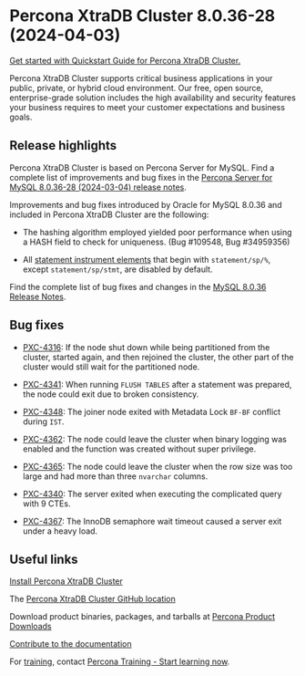 # Percona XtraDB Cluster 8.0.36-28 (2024-04-03)

[Get started with Quickstart Guide for Percona XtraDB Cluster.](../quickstart-overview.md)

Percona XtraDB Cluster supports critical business applications in your public, private, or hybrid cloud environment. Our free, open source, enterprise-grade solution includes the high availability and security features your business requires to meet your customer expectations and business goals.

## Release highlights

Percona XtraDB Cluster is based on Percona Server for MySQL. Find a complete list of improvements and bug fixes in the [Percona Server for MySQL 8.0.36-28 (2024-03-04) release notes](https://docs.percona.com/percona-server/8.0/release-notes/8.0.36-28.html).

Improvements and bug fixes introduced by Oracle for MySQL 8.0.36 and included in Percona XtraDB Cluster are the following:

* The hashing algorithm employed yielded poor performance when using a HASH field to check for uniqueness. (Bug #109548, Bug #34959356)

* All [statement instrument elements](https://dev.mysql.com/doc/refman//8.0/en/performance-schema-instrument-naming.html#performance-schema-statement-instrument-elements) that begin with `statement/sp/%`, except `statement/sp/stmt`, are disabled by default.

Find the complete list of bug fixes and changes in the [MySQL 8.0.36 Release Notes](https://dev.mysql.com/doc/relnotes/mysql/8.0/en/news-8-0-36.html).

## Bug fixes

* [PXC-4316](https://perconadev.atlassian.net/browse/PXC-4316): If the node shut down while being partitioned from the cluster, started again, and then rejoined the cluster, the other part of the cluster would still wait for the partitioned node.

* [PXC-4341](https://perconadev.atlassian.net/browse/PXC-4341): When running `FLUSH TABLES` after a statement was prepared, the node could exit due to broken consistency.

* [PXC-4348](https://perconadev.atlassian.net/browse/PXC-4348): The joiner node exited with Metadata Lock `BF-BF` conflict during `IST`.

* [PXC-4362](https://perconadev.atlassian.net/browse/PXC-4362): The node could leave the cluster when binary logging was enabled and the function was created without super privilege.

* [PXC-4365](https://perconadev.atlassian.net/browse/PXC-4365): The node could leave the cluster when the row size was too large and had more than three `nvarchar` columns.

* [PXC-4340](https://perconadev.atlassian.net/browse/PXC-4340): The server exited when executing the complicated query with 9 CTEs.

* [PXC-4367](https://perconadev.atlassian.net/browse/PXC-4367): The InnoDB semaphore wait timeout caused a server exit under a heavy load.

## Useful links

[Install Percona XtraDB Cluster](../install-index.md)

The [Percona XtraDB Cluster GitHub location](https://github.com/percona/percona-xtradb-cluster)

Download product binaries, packages, and tarballs at [Percona Product Downloads](https://www.percona.com/downloads)

[Contribute to the documentation](https://github.com/percona/pxc-docs/blob/8.0/contributing.md)

For [training](https://www.percona.com/training), contact [Percona Training - Start learning now](https://learn.percona.com/contact-me).
